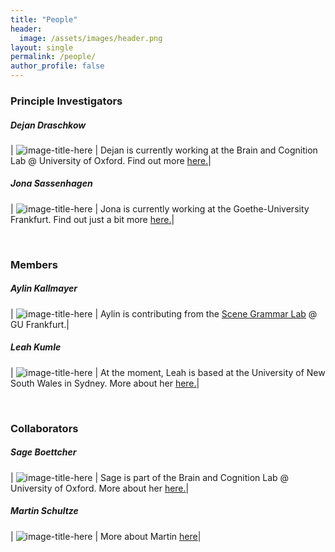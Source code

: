 ```yaml
---
title: "People"
header:
  image: /assets/images/header.png
layout: single
permalink: /people/
author_profile: false
---
```




### Principle Investigators

##### Dejan Draschkow

| ![image-title-here](https://github.com/VirtualDataLab/VirtualDataLab.github.io/blob/master/assets/images/dejan_draschkow.png?raw=true) | Dejan is currently working at the Brain and Cognition Lab @ University of Oxford. Find out more [here.](https://www.draschkow.com/)|


##### Jona Sassenhagen

| ![image-title-here](https://github.com/VirtualDataLab/VirtualDataLab.github.io/blob/master/assets/images/Jona_Sassenhagen.png?raw=true) | Jona is currently working at the Goethe-University Frankfurt. Find out just a bit more [here.](https://jona-sassenhagen.github.io/cv/)|

&nbsp;
&nbsp;
&nbsp;

### Members

##### Aylin Kallmayer

| ![image-title-here](https://github.com/VirtualDataLab/VirtualDataLab.github.io/blob/master/assets/images/Aylin_Kallmayer.png?raw=true)  | Aylin is contributing from the [Scene Grammar Lab](https://www.scenegrammarlab.com/people/) @ GU Frankfurt.|

##### Leah Kumle

| ![image-title-here](https://github.com/VirtualDataLab/VirtualDataLab.github.io/blob/master/assets/images/Leah_Kumle.png?raw=true) | At the moment, Leah is based at the University of New South Wales in Sydney. More about her [here.](https://lkumle.github.io/vitae/)|

&nbsp;
&nbsp;
&nbsp;

### Collaborators

##### Sage Boettcher

| ![image-title-here](https://github.com/VirtualDataLab/VirtualDataLab.github.io/blob/master/assets/images/Sage_Boettcher.png?raw=true) | Sage is part of the Brain and Cognition Lab @ University of Oxford. More about her [here.](https://sageboettcher.jimdo.com/)|

##### Martin Schultze

| ![image-title-here](https://github.com/VirtualDataLab/VirtualDataLab.github.io/blob/master/assets/images/Martin_Schulze.png?raw=true) | More about Martin [here](https://www.ewi-psy.fu-berlin.de/einrichtungen/arbeitsbereiche/psymeth/mitarbeiter_ehemalige/schultze/index.html)|
